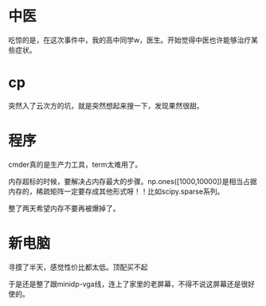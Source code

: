 # 中医
吃惊的是，在这次事件中，我的高中同学w，医生。开始觉得中医也许能够治疗某些症状。

# cp
突然入了云次方的坑，就是突然想起来搜一下，发现果然很甜。

# 程序
cmder真的是生产力工具，term太难用了。

内存超标的时候，要解决占内存最大的步骤。np.ones([1000,10000])是相当占据内存的，稀疏矩阵一定要存成其他形式呀！！比如scipy.sparse系列。

整了两天希望内存不要再被爆掉了。

# 新电脑
寻摸了半天，感觉性价比都太低。顶配买不起

于是还是整了跟minidp-vga线，连上了家里的老屏幕，不得不说这屏幕还是很好使的。
